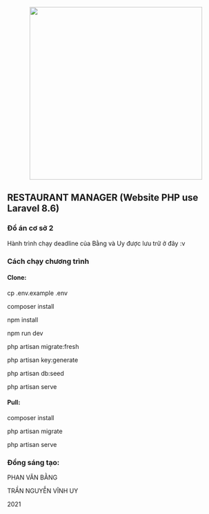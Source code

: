 <p align="center"><a href="https://laravel.com" target="_blank"><img src="https://raw.githubusercontent.com/laravel/art/master/logo-lockup/5%20SVG/2%20CMYK/1%20Full%20Color/laravel-logolockup-cmyk-red.svg" width="400"></a></p>

## RESTAURANT MANAGER (Website PHP use Laravel 8.6)

### Đồ án cơ sở 2

<p>Hành trình chạy deadline của Bằng và Uy được lưu trữ ở đây :v</p>

### Cách chạy chương trình

#### Clone:
<p>cp .env.example .env</p>
<p>composer install</p>
<p>npm install</p>
<p>npm run dev</p>
<p>php artisan migrate:fresh</p>
<p>php artisan key:generate</p>
<p>php artisan db:seed</p>
<!-- <p>php artisan storage:link</p> -->
<p>php artisan serve</p>

<!-- --ignore-platform-reqs -->

#### Pull:
<p>composer install</p>
<p>php artisan migrate</p>
<p>php artisan serve</p>


### Đồng sáng tạo:
<p>PHAN VĂN BẰNG</p>
<p>TRẦN NGUYỄN VĨNH UY</p>
<p>2021</p>